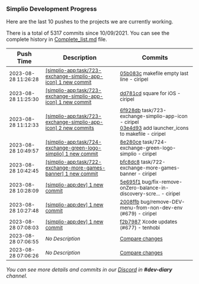 
### Simplio Development Progress

Here are the last 10 pushes to the projects we are currently working.

There is a total of 5317 commits since 10/09/2021. You can see the complete history in
 [Complete_list.md](Complete_list.md) file.

| Push Time | Description | Commits |
| --- | --- | --- |
| <sub>2023-08-28 11:26:28</sub> | <sub>[[simplio-app:task/723-exchange-simplio-app-icon] 1 new commit](https://github.com/SimplioOfficial/simplio-app/commit/05b083cc511b2b15cf9e370b04f400b271614675)</sub> | <sub>[05b083c](https://github.com/SimplioOfficial/simplio-app/commit/05b083cc511b2b15cf9e370b04f400b271614675) makefile empty last line - ciripel</sub> |
| <sub>2023-08-28 11:25:30</sub> | <sub>[[simplio-app:task/723-exchange-simplio-app-icon] 1 new commit](https://github.com/SimplioOfficial/simplio-app/commit/dd781cde583ea6033b043bb47247738a7cb86c2e)</sub> | <sub>[dd781cd](https://github.com/SimplioOfficial/simplio-app/commit/dd781cde583ea6033b043bb47247738a7cb86c2e) square for iOS - ciripel</sub> |
| <sub>2023-08-28 11:12:33</sub> | <sub>[[simplio-app:task/723-exchange-simplio-app-icon] 2 new commits](https://github.com/SimplioOfficial/simplio-app/compare/6f928dbf8fdf^...03e4d935e155)</sub> | <sub>[6f928db](https://github.com/SimplioOfficial/simplio-app/commit/6f928dbf8fdf433b86895c778d86be04b257a3d3) task/723-exchange-simplio-app-icon - ciripel<br>[03e4d93](https://github.com/SimplioOfficial/simplio-app/commit/03e4d935e155cfaf98131bdc5fe913daa9ca06f5) add launcher_icons to makefile - ciripel</sub> |
| <sub>2023-08-28 10:49:57</sub> | <sub>[[simplio-app:task/724-exchange-green-logo-simplio] 1 new commit](https://github.com/SimplioOfficial/simplio-app/commit/8e280ceaca3d725bf7f8bf1619273dfad0939a39)</sub> | <sub>[8e280ce](https://github.com/SimplioOfficial/simplio-app/commit/8e280ceaca3d725bf7f8bf1619273dfad0939a39) task/724-exchange-green-logo-simplio - ciripel</sub> |
| <sub>2023-08-28 10:42:45</sub> | <sub>[[simplio-app:task/722-exchange-more-games-banner] 1 new commit](https://github.com/SimplioOfficial/simplio-app/commit/bfc8dc8f3d03aa6546fabb994805f651e9e1541b)</sub> | <sub>[bfc8dc8](https://github.com/SimplioOfficial/simplio-app/commit/bfc8dc8f3d03aa6546fabb994805f651e9e1541b) task/722-exchange-more-games-banner - ciripel</sub> |
| <sub>2023-08-28 10:28:09</sub> | <sub>[[simplio-app:dev] 1 new commit](https://github.com/SimplioOfficial/simplio-app/commit/5e695f1d9dff801c5dab92958e2ceb52a1d6e7b5)</sub> | <sub>[5e695f1](https://github.com/SimplioOfficial/simplio-app/commit/5e695f1d9dff801c5dab92958e2ceb52a1d6e7b5) bug/fix-remove-onZero-balance-in-discovery-scre... - ciripel</sub> |
| <sub>2023-08-28 10:27:48</sub> | <sub>[[simplio-app:dev] 1 new commit](https://github.com/SimplioOfficial/simplio-app/commit/2008ffb3fb502b975f31a1b355ab8d527485e3b8)</sub> | <sub>[2008ffb](https://github.com/SimplioOfficial/simplio-app/commit/2008ffb3fb502b975f31a1b355ab8d527485e3b8) bug/remove-DEV-menu-from-non-dev-env (#679) - ciripel</sub> |
| <sub>2023-08-28 07:08:03</sub> | <sub>[[simplio-app:dev] 1 new commit](https://github.com/SimplioOfficial/simplio-app/commit/f2b79878a7cd1c71ce1de0577614364790c2f297)</sub> | <sub>[f2b7987](https://github.com/SimplioOfficial/simplio-app/commit/f2b79878a7cd1c71ce1de0577614364790c2f297) Xcode updates (#677) - tenhobi</sub> |
| <sub>2023-08-28 07:06:55</sub> | <sub>_No Description_</sub> | <sub>[Compare changes](https://github.com/SimplioOfficial/simplio-app/compare/79d9eb748a24...276b3289b146)</sub> |
| <sub>2023-08-28 07:06:26</sub> | <sub>_No Description_</sub> | <sub>[Compare changes](https://github.com/SimplioOfficial/simplio-app/compare/11b472687cfc...7b2674a7ffac)</sub> |

_You can see more details and commits in our [Discord](https://discord.gg/aKhjuwZmdP) in **#dev-diary** channel._
